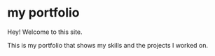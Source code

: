 # my portfolio

Hey! Welcome to this site. 

This is my portfolio that shows my skills and the projects I worked on.